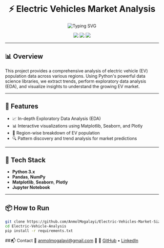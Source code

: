 <h1 align="center">
  ⚡ Electric Vehicles Market Analysis
</h1>

<p align="center">
  <img src="https://readme-typing-svg.herokuapp.com?font=Fira+Code&size=24&pause=1000&color=00F794&center=true&vCenter=true&width=800&lines=Analyzing+EV+Market+Size+Trends+Using+Python;Data+Science+%7C+EDA+%7C+Visualization+Project" alt="Typing SVG" />
</p>

<p align="center">
  <img src="https://img.shields.io/github/languages/top/yourusername/Electric-Vehicle-Analysis?style=for-the-badge" />
  <img src="https://img.shields.io/github/last-commit/yourusername/Electric-Vehicle-Analysis?style=for-the-badge" />
  <img src="https://img.shields.io/github/repo-size/yourusername/Electric-Vehicle-Analysis?style=for-the-badge" />
</p>

---

## 📊 Overview

This project provides a comprehensive analysis of electric vehicle (EV) population data across various regions. Using Python's powerful data science libraries, we extract trends, perform exploratory data analysis (EDA), and visualize insights to understand the growing EV market.

---

## 🚀 Features

- 📈 In-depth Exploratory Data Analysis (EDA)
- 📊 Interactive visualizations using Matplotlib, Seaborn, and Plotly
- 📍 Region-wise breakdown of EV population
- 🔍 Pattern discovery and trend analysis for market predictions

---

## 🧰 Tech Stack

- **Python 3.x**
- **Pandas**, **NumPy**
- **Matplotlib**, **Seaborn**, **Plotly**
- **Jupyter Notebook**

---

## 📦 How to Run

```bash
git clone https://github.com/AnmolMogalayi/Electric-Vehicles-Market-Size-Analysis-using-Python.git
cd Electric-Vehicle-Analysis
pip install -r requirements.txt

```

##📬 Contact
📧 anmolmogalayi@gmail.com
🔗 🔗 [GitHub](https://github.com/AnmolMogalayi) • [LinkedIn](https://linkedin.com/in/anmolmogalayi)

